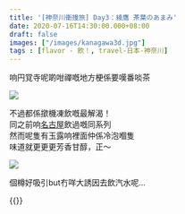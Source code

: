 ```yaml
---
title: '[神奈川衝撞旅] Day3：綾鷹 茶葉のあまみ'
date: 2020-07-16T14:30:00.000+08:00
draft: false
images: ["/images/kanagawa3d.jpg"]
tags : [flavor - 飲！, travel-日本-神奈川]
---
```


响円覚寺呢啲咁禪嘅地方梗係要嘆番啖茶  

![](/images/kanagawa3d1.jpg)

不過都係撳機凍飲嘅最解渴！  
同之前响[名古屋](https://hidie.net/nagoya1c/)飲過嘅同系列  
然而呢隻有玉露响裡面仲係冷泡嗰隻  
味道就更更更芳香甘醇，正～  

![](/images/kanagawa3d.jpg)

個樽好吸引but冇咩大誘因去飲汽水呢...  

{{<kanagawa>}}
